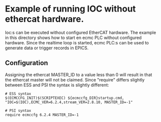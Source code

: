 # Example of running IOC without ethercat hardware.

Ioc:s can be executed without configured EtherCAT hardware. The example in this directory shows how to start en ecmc PLC without configured hardware.
Since the realtime loop is started, ecmc PLC:s can be used to generate data or trigger records in EPICS.

## Configuration
Assigning the ethercat MASTER_ID to a value less than 0 will result in that the ethercat master will not be claimed. 
Since "require" differs slightly between ESS and PSI the syntax is slightly different:

```
# ESS syntax
$(ECMCCFG_INIT)$(SCRIPTEXEC) ${ecmccfg_DIR}startup.cmd, "IOC=$(IOC),ECMC_VER=6.2.4,stream_VER=2.8.10, MASTER_ID=-1"

# PSI syntax
require ecmccfg 6.2.4 MASTER_ID=-1

```
